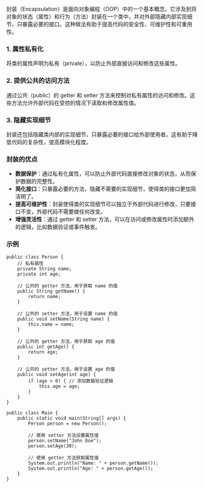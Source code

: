 封装（Encapsulation）是面向对象编程（OOP）中的一个基本概念。它涉及到将对象的状态（属性）和行为（方法）封装在一个类中，并对外部隐藏内部实现细节，只暴露必要的接口。这种做法有助于提高代码的安全性、可维护性和可重用性。
### 1. 属性私有化
将类的属性声明为私有（private），以防止外部直接访问和修改这些属性。
### 2. 提供公共的访问方法
通过公共（public）的 getter 和 setter 方法来控制对私有属性的访问和修改。这些方法允许外部代码在受控的情况下读取和修改属性值。
### 3. 隐藏实现细节
封装还包括隐藏类内部的实现细节，只暴露必要的接口给外部使用者。这有助于降低代码的复杂性，提高模块化程度。
### 封装的优点

- **数据保护**：通过私有化属性，可以防止外部代码直接修改对象的状态，从而保护数据的完整性。
- **简化接口**：只暴露必要的方法，隐藏不需要的实现细节，使得类的接口更加简洁明了。
- **提高可维护性**：封装使得类的实现细节可以独立于外部代码进行修改，只要接口不变，外部代码不需要做任何改变。
- **增强灵活性**：通过 getter 和 setter 方法，可以在访问或修改属性时添加额外的逻辑，比如数据验证或事件触发。
### 示例
```
public class Person {
    // 私有属性
    private String name;
    private int age;

    // 公共的 getter 方法，用于获取 name 的值
    public String getName() {
        return name;
    }

    // 公共的 setter 方法，用于设置 name 的值
    public void setName(String name) {
        this.name = name;
    }

    // 公共的 getter 方法，用于获取 age 的值
    public int getAge() {
        return age;
    }

    // 公共的 setter 方法，用于设置 age 的值
    public void setAge(int age) {
        if (age > 0) { // 添加数据验证逻辑
            this.age = age;
        }
    }
}

public class Main {
    public static void main(String[] args) {
        Person person = new Person();

        // 使用 setter 方法设置属性值
        person.setName("John Doe");
        person.setAge(30);

        // 使用 getter 方法获取属性值
        System.out.println("Name: " + person.getName());
        System.out.println("Age: " + person.getAge());
    }
}
```
